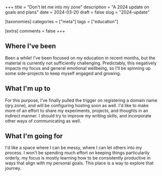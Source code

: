 +++
title = "Don't let me into my zone"
description = "A 2024 update on goals and plans"
date = 2024-03-20
draft = false
slug = "2024-update"

[taxonomies]
categories = ["meta"]
tags = ["education"]

[extra]
comments = false 
+++

## Where I've been
Been a while! I've been focused on my education in recent months, but the material is currently not sufficiently challenging. Predictably, this negatively impacts my focus and general emotional wellbeing, so I'll be spinning up some side-projects to keep myself engaged and growing.

## What I'm up to
For this purpose, I've finally pulled the trigger on registering a domain name (qry.zone), and will be configuring hosting soon as well. I'd like to make more of an effort to share my experiments, projects, and thoughts in an indirect manner. I should try to improve my writing skills, and incorporate other ways of communicating as well.

## What I'm going for
I'd like a space where I can be messy, where I can let others into my process. I won't be spending much effort on keeping things particularily orderly, my focus is mostly learning how to be consistently productive in ways that align with my personal goals. This place is a way to explore that journey.
